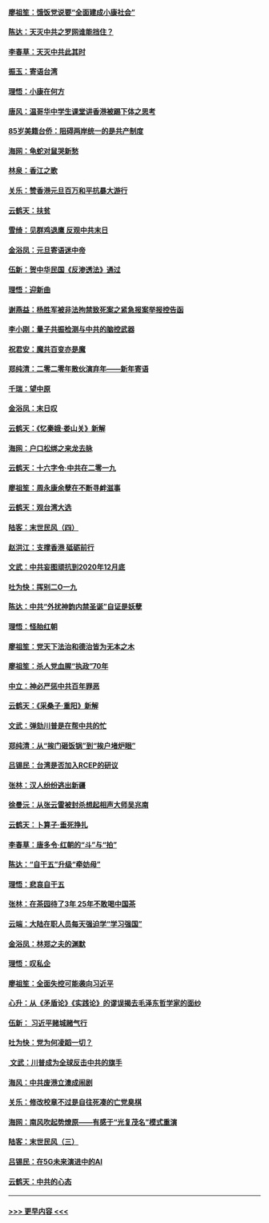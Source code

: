 #### [廖祖笙：饿饭党说要“全面建成小康社会”](../pages/nsc993/n11767482.md?t=01050133) 
#### [陈达：天灭中共之罗网谁能挡住？](../pages/nsc993/n11767465.md?t=01050133) 
#### [李春草：天灭中共此其时](../pages/nsc993/n11767452.md?t=01050133) 
#### [振玉：寄语台湾](../pages/nsc993/n11767432.md?t=01050133) 
#### [理悟：小康在何方](../pages/nsc993/n11767394.md?t=01050133) 
#### [唐风：温哥华中学生课堂讲香港被踢下体之思考](../pages/nsc993/n11766848.md?t=01050133) 
#### [85岁美籍台侨：阻碍两岸统一的是共产制度](../pages/nsc993/n11765043.md?t=01050133) 
#### [海网：龟蛇对鼠哭新愁](../pages/nsc993/n11764895.md?t=01050133) 
#### [林泉：香江之歌](../pages/nsc993/n11764415.md?t=01050133) 
#### [关乐：赞香港元旦百万和平抗暴大游行](../pages/nsc993/n11764382.md?t=01050133) 
#### [云鹤天：扶贫](../pages/nsc993/n11764245.md?t=01050133) 
#### [雪绮：见群鸡退鹰  反观中共末日](../pages/nsc993/n11762112.md?t=01050133) 
#### [金浴凤：元旦寄语迷中帝](../pages/nsc993/n11761788.md?t=01050133) 
#### [伍新：贺中华民国《反渗透法》通过](../pages/nsc993/n11761994.md?t=01050133) 
#### [理悟：迎新曲](../pages/nsc993/n11761152.md?t=01050133) 
#### [谢燕益：杨胜军被非法拘禁致死案之紧急报案举报控告函](../pages/nsc993/n11756134.md?t=01050133) 
#### [李小刚：量子共振检测与中共的脑控武器](../pages/nsc993/n11754518.md?t=01050133) 
#### [祝君安：魔共百变亦是魔](../pages/nsc993/n11754469.md?t=01050133) 
#### [郑纯清：二零二零年散伙演弃年——新年寄语](../pages/nsc993/n11754195.md?t=01050133) 
#### [千瑞：望中原](../pages/nsc993/n11754159.md?t=01050133) 
#### [金浴凤：末日叹](../pages/nsc993/n11752359.md?t=01050133) 
#### [云鹤天：《忆秦娥‧娄山关》新解](../pages/nsc993/n11752348.md?t=01050133) 
#### [海网：户口松绑之来龙去脉](../pages/nsc993/n11752328.md?t=01050133) 
#### [云鹤天：十六字令‧中共在二零一九](../pages/nsc993/n11752305.md?t=01050133) 
#### [廖祖笙：周永康余孽在不断寻衅滋事](../pages/nsc993/n11751013.md?t=01050133) 
#### [云鹤天：观台湾大选](../pages/nsc993/n11751007.md?t=01050133) 
#### [陆客：末世民风（四）](../pages/nsc993/n11749203.md?t=01050133) 
#### [赵洪江：支撑香港 砥砺前行](../pages/nsc993/n11748482.md?t=01050133) 
#### [文武：中共妄图顽抗到2020年12月底](../pages/nsc993/n11748446.md?t=01050133) 
#### [吐为快：挥别二O一九](../pages/nsc993/n11748411.md?t=01050133) 
#### [陈达：中共“外扰神韵内禁圣诞”自证是妖孽](../pages/nsc993/n11748226.md?t=01050133) 
#### [理悟：怪胎红朝](../pages/nsc993/n11748206.md?t=01050133) 
#### [廖祖笙：党天下法治和德治皆为无本之木](../pages/nsc993/n11748135.md?t=01050133) 
#### [廖祖笙：杀人党血腥“执政”70年](../pages/nsc993/n11745144.md?t=01050133) 
#### [中立：神必严惩中共百年罪恶](../pages/nsc993/n11744970.md?t=01050133) 
#### [云鹤天：《采桑子‧重阳》新解](../pages/nsc993/n11744948.md?t=01050133) 
#### [文武：弹劾川普是在帮中共的忙](../pages/nsc993/n11744758.md?t=01050133) 
#### [郑纯清：从“挨门砸饭锅”到“挨户堵炉眼”](../pages/nsc993/n11744745.md?t=01050133) 
#### [吕锡民：台湾是否加入RCEP的研议](../pages/nsc993/n11744701.md?t=01050133) 
#### [张林：汉人纷纷逃出新疆](../pages/nsc993/n11743530.md?t=01050133) 
#### [徐曼沅：从张云雷被封杀想起相声大师吴兆南](../pages/nsc993/n11741816.md?t=01050133) 
#### [云鹤天：卜算子‧垂死挣扎](../pages/nsc993/n11739956.md?t=01050133) 
#### [李春草：唐多令‧红朝的“斗”与“拍”](../pages/nsc993/n11739830.md?t=01050133) 
#### [陈达：“自干五”升级“牵妨母”](../pages/nsc993/n11739724.md?t=01050133) 
#### [理悟：悲哀自干五](../pages/nsc993/n11739547.md?t=01050133) 
#### [张林：在茶园待了3年 25年不敢喝中国茶](../pages/nsc993/n11739240.md?t=01050133) 
#### [云端：大陆在职人员每天强迫学“学习强国”](../pages/nsc993/n11738735.md?t=01050133) 
#### [金浴凤：林郑之夫的渊默](../pages/nsc993/n11737735.md?t=01050133) 
#### [理悟：叹私企](../pages/nsc993/n11737715.md?t=01050133) 
#### [廖祖笙：全面失控可能袭向习近平](../pages/nsc993/n11737704.md?t=01050133) 
#### [心升：从《矛盾论》《实践论》的谬误揭去毛泽东哲学家的面纱](../pages/nsc993/n11736962.md?t=01050133) 
#### [伍新： 习近平赌城赌气行](../pages/nsc993/n11736929.md?t=01050133) 
#### [吐为快：党为何凌蹈一切？](../pages/nsc993/n11736915.md?t=01050133) 
#### [ 文武：川普成为全球反击中共的旗手](../pages/nsc993/n11736882.md?t=01050133) 
#### [海风：中共废港立澳成闹剧](../pages/nsc993/n11735857.md?t=01050133) 
#### [关乐：修改校章不过是自往死凑的亡党臭棋](../pages/nsc993/n11735097.md?t=01050133) 
#### [海网：南风吹起势燎原——有感于“光复茂名”模式重演](../pages/nsc993/n11732308.md?t=01050133) 
#### [陆客：末世民风（三）](../pages/nsc993/n11732211.md?t=01050133) 
#### [吕锡民：在5G未来演进中的AI](../pages/nsc993/n11730010.md?t=01050133) 
#### [云鹤天：中共的心态](../pages/nsc993/n11729906.md?t=01050133) 

----
#### [ >>> 更早内容 <<< ](../indexes/nsc993-earlier.md)
